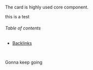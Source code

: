 The card is highly used core component.


this is a test

<!-- table-of-contents start -->
###### Table of contents  
- [Backlinks](#backlinks)
<br />
<!-- table-of-contents end -->

Gonna keep going

